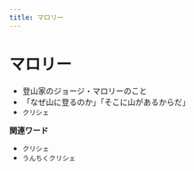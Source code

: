 ```yaml
---
title: マロリー
---
```


# マロリー


-   登山家のジョージ・マロリーのこと
-   「なぜ山に登るのか」「そこに山があるからだ」
-   `クリシェ`

**関連ワード**

-   `クリシェ`
-   `うんちくクリシェ`
